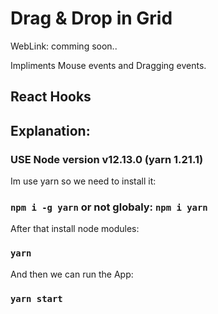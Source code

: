 # Drag & Drop in Grid

WebLink: comming soon..

Impliments Mouse events and Dragging events.

## React Hooks

## Explanation:
### USE Node version v12.13.0 (yarn 1.21.1)

Im use yarn so we need to install it:
### `npm i -g yarn` or not globaly: `npm i yarn`

After that install node modules:
### `yarn`

And then we can run the App:
### `yarn start`
